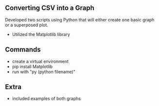 ## Converting CSV into a Graph
Developed two scripts using Python that will either create one basic graph or a superposed plot.
- Utilized the Matplotlib library

## Commands
- create a virtual environment
- pip install Matplotlib
- run with "py (python filename)"

## Extra
- included examples of both graphs